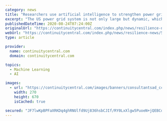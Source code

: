 ```yaml
---
category: news
title: "Researchers use artificial intelligence to strengthen power grid resilience"
excerpt: "The US power grid system is not only large but dynamic, which makes it especially challenging to manage. Human operators know how to maintain systems when conditions are static. But when conditions change quickly operators lack a clear way of anticipating how the system should best adapt to meet system security and safety requirements."
publishedDateTime: 2020-08-24T07:24:00Z
originalUrl: "https://continuitycentral.com/index.php/news/resilience-news/5427-researchers-use-artificial-intelligence-to-strengthen-power-grid-resilience"
webUrl: "https://continuitycentral.com/index.php/news/resilience-news/5427-researchers-use-artificial-intelligence-to-strengthen-power-grid-resilience"
type: article

provider:
  name: continuitycentral.com
  domain: continuitycentral.com

topics:
  - Machine Learning
  - AI

images:
  - url: "https://continuitycentral.com/images/banners/consultantsad_cc1_2.jpg"
    width: 270
    height: 670
    isCached: true

secured: "JF7lwKpBPFaXRKDq4ghRNUlfd9Uj836hsbCJIf/RY0LxXlgw5PuoeN+jQEBCdO6SLy9RFhgu4nj41baEejIdNTXUU+9EuQFAmKwi+t+r0IuVI0S5ZT8xQUKt86Y/1ht53ccu5zZdNX5jFCNuxUR74pJeg/RLmlus5WS0zp1fyL0TZx3gWqatEvIhJycqpJkMu3QAWVHZAtIjc6mxmXZ9Y6++Bxmd1FWTiorHysGPbOtPFMoqhEguV8VFCCIW1w1PIDQGjOQAWGvU6kKY5W1vcq5BLUR76x3HLEYBE2SdZMX9mb+AzSkV0V2dPNXeO8aEaDH/cP9X1kYC5woGbKalv5TjQdhoM8MOAIRtsKlQHn0=;tWEX+ZD69RuTZ74137XsMA=="
---
```


